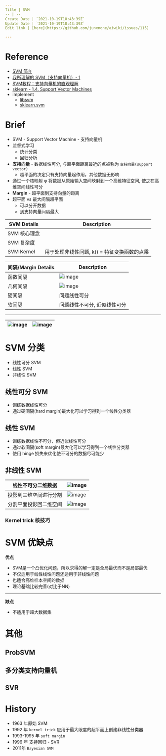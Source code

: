 ```yaml
---
Title | SVM
-- | --
Create Date | `2021-10-19T18:43:39Z`
Update Date | `2021-10-19T18:43:39Z`
Edit link | [here](https://github.com/junxnone/aiwiki/issues/115)

---
```

# Reference
- [SVM 简介](https://blog.csdn.net/liugan528/article/details/79448379)
- [我所理解的 SVM（支持向量机）- 1](https://zhuanlan.zhihu.com/p/22400898)
- [SVM教程：支持向量机的直观理解](https://zhuanlan.zhihu.com/p/40857202)
- [sklearn - 1.4. Support Vector Machines](http://scikit-learn.sourceforge.net/stable/modules/svm.html#svm)
- implement
  - [libsvm](https://www.csie.ntu.edu.tw/~cjlin/libsvm/)
  - [sklearn.svm](http://scikit-learn.sourceforge.net/stable/modules/classes.html#module-sklearn.svm)

# Brief
- SVM - Support Vector Machine - 支持向量机
- 监督式学习
  - 统计分类
  - 回归分析
- **支持向量** - 数据线性可分, 与超平面距离最近的点被称为 `支持向量(support vector)`
  - 超平面的决定只有支持向量起作用，其他数据无影响
- 通过一个核映射 φ 将数据从原始输入空间映射到一个高维特征空间, 使之在高维空间线性可分
- **Margin** - 超平面到支持向量的距离
- 超平面 vs 最大间隔超平面
  - 可以分开数据
  - 到支持向量间隔最大


SVM Details |  Description
-- | --
SVM 核心理念 |
SVM 复杂度 |
SVM Kernel | 用于处理非线性问题, k() = 特征变换函数的点乘

间隔/Margin Details |  Description
-- | --
函数间隔 | ![image](https://user-images.githubusercontent.com/2216970/112792644-748fb000-9096-11eb-99bf-6e28b3a300c6.png)
几何间隔 | ![image](https://user-images.githubusercontent.com/2216970/112792664-7ce7eb00-9096-11eb-9e03-7990cc6af19b.png)
硬间隔 | 问题线性可分
软间隔 | 问题线性不可分, 近似线性可分

---

![image](https://user-images.githubusercontent.com/2216970/112440204-f923bb00-8d84-11eb-95e7-d48162401bb7.png) | ![image](https://user-images.githubusercontent.com/2216970/72694308-89f27b80-3b6f-11ea-841c-d38bc20e01ca.png)
-- | --




# SVM 分类
- 线性可分 SVM
- 线性 SVM
- 非线性 SVM


## 线性可分 SVM
- 训练数据线性可分
- 通过硬间隔(hard margin)最大化可以学习得到一个线性分类器


## 线性 SVM
- 训练数据线性不可分，但近似线性可分
- 通过软间隔(soft margin)最大化可以学习得到一个线性分类器
- 使用 hinge 损失来优化使不可分的数据尽可能少

## 非线性 SVM

线性不可分二维数据 | ![image](https://user-images.githubusercontent.com/2216970/72697200-08541b00-3b7a-11ea-80d0-3defc81af899.png)
-- | --
投影到三维空间进行分割 | ![image](https://user-images.githubusercontent.com/2216970/72697631-7cdb8980-3b7b-11ea-82c3-821d339ac368.png)
分割平面投影回二维空间 | ![image](https://user-images.githubusercontent.com/2216970/72697533-3554fd80-3b7b-11ea-8c47-79e04127b042.png)

### Kernel trick 核技巧


# SVM 优缺点
**优点**
- SVM是一个凸优化问题，所以求得的解一定是全局最优而不是局部最优
- 不仅适用于线性线性问题还适用于非线性问题
- 也适合高维样本空间的数据
- 理论基础比较完善(对比于NN)
----
**缺点**
- 不适用于超大数据集

# 其他


## ProbSVM

## 多分类支持向量机

## SVR

# History

- 1963 年原始 SVM
- 1992 年 `kernel trick` 应用于最大限度的超平面上创建非线性分类器
- 1993-1995 年 `soft margin`
- 1996 年 支持回归 - SVR
- 2011年 `Bayesian SVM` 

